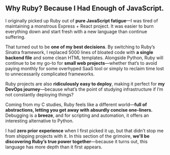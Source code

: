 ## Why Ruby? Because I Had Enough of JavaScript.

I originally picked up Ruby out of **pure JavaScript fatigue**—I was tired of maintaining a monstrous Express + React project. It was easier to burn everything down and start fresh with a new language than continue suffering.

That turned out to be **one of my best decisions**. By switching to Ruby’s Sinatra framework, I replaced 5000 lines of bloated code with **a single backend file** and some clean HTML templates. Alongside Python, Ruby will continue to be my go-to for **small web projects**—whether that’s to avoid paying monthly for some overhyped SaaS tool or simply to reclaim time lost to unnecessarily complicated frameworks.

Ruby projects are also **ridiculously easy to deploy**, making it perfect for **my DevOps journey**—because what’s the point of studying infrastructure if I’m not constantly deploying things?

Coming from my C studies, Ruby feels like a different world—**full of abstractions, letting you get away with absurdly concise one-liners.** Debugging is a **breeze**, and for scripting and automation, it offers an interesting alternative to Python.

I had **zero prior experience** when I first picked it up, but that didn’t stop me from shipping projects with it. In this section of the grimoire, **we’ll be discovering Ruby’s true power together**—because it turns out, this language has more depth than it first appears.
